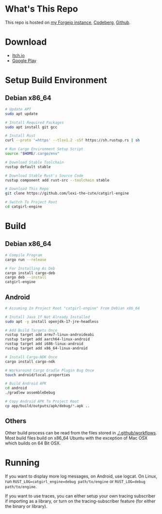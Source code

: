 <!-- # What's This About -->

# What's This Repo

<!-- Future explanation of repo here... -->

This repo is hosted on [my Forgejo instance][forgejo-repo], [Codeberg][codeberg-repo], [Github][github-repo].

# Download

* [Itch.io][itchio-download]
* [Google Play][google-play-download]

# Setup Build Environment

## Debian x86_64

```bash
# Update APT
sudo apt update

# Install Required Packages
sudo apt install git gcc

# Install Rust
curl --proto '=https' --tlsv1.2 -sSf https://sh.rustup.rs | sh

# Run Cargo Environment Setup Script
source "$HOME/.cargo/env"

# Download Stable Toolchain
rustup default stable

# Download Stable Rust's Source Code
rustup component add rust-src --toolchain stable

# Download This Repo
git clone https://github.com/lexi-the-cute/catgirl-engine

# Switch To Project Root
cd catgirl-engine
```

# Build

## Debian x86_64

```bash
# Compile Program
cargo run --release

# For Installing As Deb
cargo install cargo-deb
cargo deb --install
catgirl-engine
```

## Android

```bash
# Assuming In Project Root "catgirl-engine" From Debian x86_64

# Install Java If Not Already Installed
sudo apt -y install openjdk-17-jre-headless

# Add Build Targets Once
rustup target add armv7-linux-androideabi
rustup target add aarch64-linux-android
rustup target add i686-linux-android
rustup target add x86_64-linux-android

# Install Cargo-NDK Once
cargo install cargo-ndk

# Workaround Cargo Gradle Plugin Bug Once
touch android/local.properties

# Build Android APK
cd android
./gradlew assembleDebug

# Copy Android APK To Project Root
cp app/build/outputs/apk/debug/*.apk ..
```

## Others

Other build process can be read from the files stored in [./.github/workflows](.github/workflows/). Most build files build on x86_64 Ubuntu with the exception of Mac OSX which builds on 64 Bit OSX.

# Running

If you want to display more log messages, on Android, use logcat. On Linux, run `RUST_LOG=catgirl_engine=debug path/to/engine` or `RUST_LOG=debug path/to/engine`.

If you want to use traces, you can either setup your own tracing subscriber if importing as a library, or turn on the tracing-subscriber feature (for either the binary or library).

[forgejo-repo]: https://git.catgirl.land/catgirl-land/catgirl-engine
[github-repo]: https://github.com/lexi-the-cute/catgirl-engine
[codeberg-repo]: https://codeberg.org/alexis/catgirl-engine
[itchio-download]: https://catgirlland.itch.io/catgirl-engine
[google-play-download]: https://play.google.com/store/apps/details?id=land.catgirl.engine
